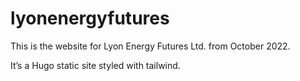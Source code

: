 # lyonenergyfutures

This is the website for Lyon Energy Futures Ltd. from October 2022.

It’s a Hugo static site styled with tailwind.
